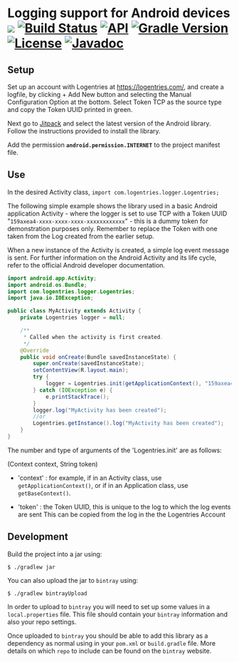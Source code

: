 # Logging support for Android devices [![](https://jitpack.io/v/whitesmith/Logentries-Android.svg)](https://jitpack.io/#whitesmith/Logentries-Android) [![Build Status](https://travis-ci.org/LogentriesCommunity/le_android.svg)](https://travis-ci.org/LogentriesCommunity/le_android)  [![API](https://img.shields.io/badge/API-15%2B-brightgreen.svg?style=flat)](https://android-arsenal.com/api?level=15)  [![Gradle Version](https://img.shields.io/badge/gradle-3.0-green.svg)](https://docs.gradle.org/current/release-notes) [![License](https://img.shields.io/badge/license-MIT-blue.svg?style=flat)](https://github.com/mdp/rotp/blob/master/LICENSE) [![Javadoc](https://img.shields.io/badge/javadoc-SNAPSHOT-green.svg)](https://jitpack.io/com/github/kibotu/le_android/master-SNAPSHOT/javadoc/index.html)

## Setup

Set up an account with Logentries at <https://logentries.com/>, and create a logfile, by clicking + Add New button and selecting the Manual Configuration Option at the bottom. Select Token TCP as the source type and copy the Token UUID printed in green.

Next go to [Jitpack](https://jitpack.io/#whitesmith/Logentries-Android) and select the latest version of the Android library. Follow the instructions provided to install the library.

Add the permission **`android.permission.INTERNET`** to the project manifest file.

## Use

In the desired Activity class, ``import com.logentries.logger.Logentries;``

The following simple example shows the library used in a basic Android application Activity - where the logger is set
to use TCP with a Token UUID "`159axea4-xxxx-xxxx-xxxx-xxxxxxxxxxxx`" - this is a dummy token for demonstration purposes only.
Remember to replace the Token with one taken from the Log created from the earlier setup.

When a new instance of the Activity is created, a simple log event message is sent. For further information on the Android
 Activity and its life cycle, refer to the official Android developer documentation.

```java
import android.app.Activity;
import android.os.Bundle;
import com.logentries.logger.Logentries;
import java.io.IOException;

public class MyActivity extends Activity {
	private Logentries logger = null;

	/**
	 * Called when the activity is first created.
	 */
	@Override
	public void onCreate(Bundle savedInstanceState) {
		super.onCreate(savedInstanceState);
		setContentView(R.layout.main);
		try {
			logger = Logentries.init(getApplicationContext(), "159axea4-xxxx-xxxx-xxxx-xxxxxxxxxxxx");
		} catch (IOException e) {
			e.printStackTrace();
		}
		logger.log("MyActivity has been created");
		//or
		Logentries.getInstance().log("MyActivity has been created");
	}
}
```

The number and type of arguments of the 'Logentries.init' are as follows:

(Context context, String token)

- 'context' : for example, if in an Activity class, use ``getApplicationContext()``, or if in an Application class, use ``getBaseContext()``.

- 'token' : the Token UUID, this is unique to the log to which the log events are sent
 	This can be copied from the log in the the Logentries Account

## Development

Build the project into a jar using:

    $ ./gradlew jar

You can also upload the jar to `bintray` using:

    $ ./gradlew bintrayUpload

In order to upload to `bintray` you will need to set up some values in a `local.properties` file.
This file should contain your `bintray` information and also your repo settings.

Once uploaded to `bintray` you should be able to add this library as a dependency as normal using in your `pom.xml` or `build.gradle` file.
More details on which `repo` to include can be found on the `bintray` website.
